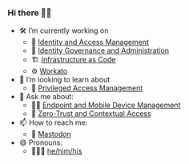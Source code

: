 ### Hi there 👋🏼

- 🛠️ I’m currently working on
  - 👥 [Identity and Access Management](https://www.okta.com/identity-101/identity-and-access-management/)
  - 📒 [Identity Governance and Administration](https://www.okta.com/identity-101/identity-governance/)
  - 🏗️ [Infrastructure as Code](https://learn.hashicorp.com/tutorials/terraform/infrastructure-as-code)
  - ⚙️ [Workato](https://workato.com/)
- 🤔 I’m looking to learn about
  - 🔏 [Privileged Access Management](https://www.okta.com/identity-101/how-to-set-up-privileged-access-management/)
- 💬 Ask me about:
  - 👩‍💻 [Endpoint and Mobile Device Management](https://support.apple.com/guide/deployment-reference-macos/welcome/web)
  - 🛃 [Zero-Trust and Contextual Access](https://www.okta.com/identity-101/building-zero-trust-networks/)
- 📫 How to reach me:
  - 🐘 [Mastodon](https://infosec.exchange/@lucas)
- 😄 Pronouns:
  - 🧔🏻‍♂️ [he/him/his](https://www.mypronouns.org/he-him)
